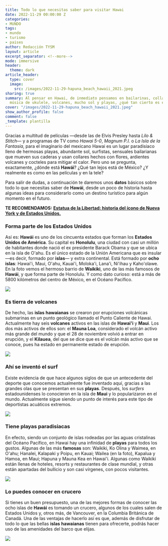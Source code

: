 ```yaml
---
title: Todo lo que necesitas saber para visitar Hawai
date: 2022-11-29 00:00:00 Z
categories:
- MUNDO
tags:
- mundo
- turismo
- paises
author: Redacción TYSM
layout: article
excerpt_separator: <!--more-->
mode: immersive
header:
  theme: dark
article_header:
  type: cover
  image:
    src: /images/2022-11-29-hapuna_beach_hawaii_2021.jpeg
sharing: true
summary: Al pensar en Hawai, de inmediato pensamos en bailarinas, collares floridos,
  música de ukulele, volcanes, mucho sol y playas, ¿qué tan cierto es esto?
cover: "/images/2022-11-29-hapuna_beach_hawaii_2021.jpeg"
show_author_profile: false
comment: false
_template: plantilla
---
```







Gracias a multitud de películas —desde las de Elvis Presley hasta _Lilo & Stitch_— y a programas de TV como _Hawai 5-0_, _Magnum P.I._ o _La Isla de la Fantasía_, para el imaginario del mexicano Hawai es un lugar paradisiaco lleno de hermosas playas, abundante sol, surfistas, sensuales bailarianas que mueven sus caderas y usan collares hechos con flores, ardientes volcanes y cocteles para mitigar el calor. Pero uno se pregunta, exactamente, ¿dónde está **Hawái**? ¿Qué tan lejos está de México? ¿Y realmente es como en las películas y en la tele?

Para salir de dudas, a continuación te daremos unos **datos** básicos sobre todo lo que necesitas saber de **Hawái**, desde un poco de historia hasta algunas ideas para considerarlo como un destino turístico para algún momento en el futuro.

**TE RECOMENDAMOS:** [**Estatua de la Libertad: historia del ícono de Nueva York y de Estados Unidos.**](https://blog.tonoysumariachi.com/mundo/2022/08/04/estatua-de-la-libertad-historia-del-icono-de-nueva-york-y-de-los-estados-unidos.html)

### Forma parte de los Estados Unidos

Así es: **Hawái** es uno de los cincuenta estados que forman los **Estados Unidos de América**. Su capital es **Honolulu**, una ciudad con casi un millón de habitantes donde nació el ex presidente Barack Obama y que se ubica en la isla de O'ahu. Es el único estado de la Unión Americana que es insular —es decir, formado por **islas**— y extra continental. Está formado por **ocho islas**: Hawai'i, Maui, O'ahu, Kauai'i, Moloka'i, Lana'i, Ni'ihau y Kaho'olawe. En la foto vemos el hermoso barrio de **Waikiki**, uno de las más famosos de **Hawái**, y que forma parte de Honolulu. Y como dato curioso: está a más de 5800 kilómetros del centro de México, en el Océano Pacífico.

![](https://upload.wikimedia.org/wikipedia/commons/thumb/2/21/Waikiki_view_from_Diamond_Head.JPG/1024px-Waikiki_view_from_Diamond_Head.JPG)

### Es tierra de volcanes

De hecho, las **islas** **hawaianas** se crearon por erupciones volcánicas submarinas en un punto geológico llamado el Punto Caliente de Hawai. Actualmente hay seis **volcanes** activos en las islas de **Hawai'i** y **Maui**. Los dos más activos de ellos son: el **Mauna Loa**, considerado el volcán activo más grande del mundo y que el 28 de noviembre volvió a entrar en erupción, y el **Kilauea**, del que se dice que es el volcán más activo que se conoce, pues ha estado en permanente estado de erupción.

![](https://upload.wikimedia.org/wikipedia/commons/thumb/e/e3/20221128_Mauna_Loa_Northeast_Rift_Zone_USGS.jpg/1024px-20221128_Mauna_Loa_Northeast_Rift_Zone_USGS.jpg)

### Ahí se inventó el surf

Existe evidencia de que hace algunos siglos de que un antecedente del deporte que conocemos actualmente fue inventado aquí, gracias a las grandes olas que se presentan en sus **playas**. Después, los _surfers_ estadounidenses lo conocieron en la isla de **Maui** y lo popularizaron en el mundo. Actualmente sigue siendo un punto de interés para este tipo de deportistas acuáticos extremos.

![](https://upload.wikimedia.org/wikipedia/commons/thumb/a/a0/Escaping_the_jaws_of_a_Banzai_Pipeline_wave.jpg/1024px-Escaping_the_jaws_of_a_Banzai_Pipeline_wave.jpg)

### Tiene playas paradisiacas

En efecto, siendo un conjunto de islas rodeadas por las aguas cristalinas del Océano Pacífico, en Hawai hay una infinidad de **playas** para todos los gustos. Algunas de las más **famosas** son: Waikiki, Ko Olina y Waimea, en O'ahu; Hanalei, Kalapaki y Poipu, en Kauai; Wailea (en la foto), Kapalua y Hamoa, en Maui; Hapuna y Mauna Kea en Hawai'i. Algunas como Waikiki están llenas de hoteles, resorts y restaurantes de clase mundial, y otras están apartadas del bullicio y son casi vírgenes, con pocos visitantes.

![](https://upload.wikimedia.org/wikipedia/commons/thumb/6/6e/Wailea_beach_Park_Maui%2C_Hawaii_%2844827150335%29.jpg/1024px-Wailea_beach_Park_Maui%2C_Hawaii_%2844827150335%29.jpg)

### Lo puedes conocer en crucero

Si tienes un buen presupuesto, una de las mejores formas de conocer las ocho islas de **Hawái** es tomando un crucero, algunos de los cuales salen de Estados Unidos y, otros más, de Vancouver, en la Columbia Británica de Canadá. Una de las ventajas de hacerlo así es que, además de disfrutar de todo lo que las bellas **islas** **hawaianas** tienen para ofrecerte, podrás hacer uso de las amenidades del barco que elijas.

![](https://upload.wikimedia.org/wikipedia/commons/thumb/f/ff/Pride_of_Hawaii%2C_Kona%2C_Hawaii_-_panoramio_%28cropped%29.jpg/1024px-Pride_of_Hawaii%2C_Kona%2C_Hawaii_-_panoramio_%28cropped%29.jpg)
